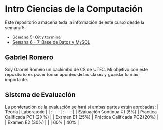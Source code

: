 # Intro Ciencias de la Computación
Este repositorio almacena toda la información de este curso desde la semana 5.
- [Semana 5: Git y terminal](https://github.com/Gabriel-Romero-Technology/prueba1/blob/main/Semana%205/Resumen.md)
- [Semana 6 - 7: Base de Datos y MySQL]()
## Gabriel Romero
Soy Gabriel Romero un cachimbo de CS de UTEC. Mi objetivo con este repositorio es poder tomar apuntes de las clases y guardar lo más importante.
## Sistema de Evaluación
La ponderación de la evaluación se hará si ambas partes están aprobadas:
|  Teoría | Laboratorio |
|     :---:      |    :---:   |
| Evaluación Continua C1 (5%)    | Practica Calificada PC1 (20 %)    |
| Examen E1 (25%)       | Práctica Calificada PC2 (20%)      |
| Examen E2 (30%)      |     |
| 60% | 40% |
